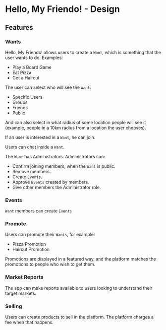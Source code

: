 # Hello, My Friendo! - Design

## Features

### Wants

Hello, My Friendo! allows users to create a `Want`, which is something that the user wants to do. Examples:

* Play a Board Game
* Eat Pizza
* Get a Haircut

The user can select who will see the `Want`:

* Specific Users
* Groups
* Friends
* Public

And can also select in what radius of some location people will see it (example, people in a 10km radius from a location the user chooses).

If an user is interested in a `Want`, he can join.

Users can chat inside a `Want`.

The `Want` has Administrators. Administrators can:

* Confirm joining members, when the `Want` is public.
* Remove members.
* Create `Events`.
* Approve `Events` created by members. 
* Give other members the Administrator role.

### Events

`Want` members can create `Events`

### Promote

Users can promote their `Wants`, for example:

* Pizza Promotion
* Haircut Promotion

Promotions are displayed in a featured way, and the platform matches the promotions to people who wish to get them.

### Market Reports

The app can make reports available to users looking to understand their target markets.

### Selling

Users can create products to sell in the platform. The platform charges a fee when that happens.


